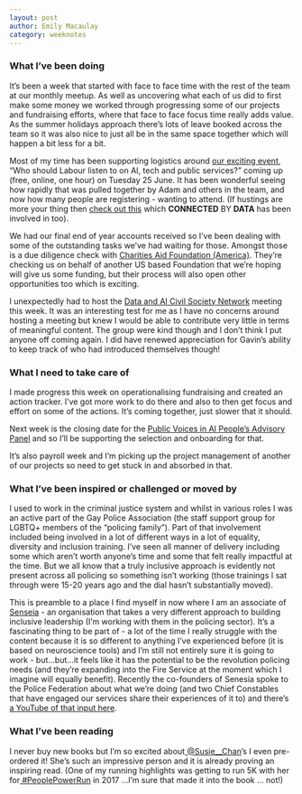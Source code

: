 ```yaml
---
layout: post
author: Emily Macaulay
category: weeknotes
---
```

### What I’ve been doing
It’s been a week that started with face to face time with the rest of the team at our monthly meetup. As well as uncovering what each of us did to first make some money we worked through progressing some of our projects and fundraising efforts, where that face to face focus time really adds value. As the summer holidays approach there’s lots of leave booked across the team so it was also nice to just all be in the same space together which will happen a bit less for a bit.

Most of my time has been supporting logistics around [our exciting event](https://connectedbydata.org/events/2024-06-25-general-election-event), “Who should Labour listen to on AI, tech and public services?” coming up (free, online, one hour) on Tuesday 25 June.  It has been wonderful seeing how rapidly that was pulled together by Adam and others in the team, and now how many people are registering - wanting to attend. (If hustings are more your thing then [check out this](https://us02web.zoom.us/webinar/register/WN_WJkFEPjkT0icQiQRpkjDEg#/registration) which **CONNECTED** BY **DATA** has been involved in too).

We had our final end of year accounts received so I’ve been dealing with some of the outstanding tasks we’ve had waiting for those. Amongst those is a due diligence check with [Charities Aid Foundation (America)](https://cafamerica.org/).  They’re checking us on behalf of another US based Foundation that we’re hoping will give us some funding, but their process will also open other opportunities too which is exciting.  

I unexpectedly had to host the [Data and AI Civil Society Network](https://data-and-ai-cso-network.org/) meeting this week.  It was an interesting test for me as I have no concerns around hosting a meeting but knew I would be able to contribute very little in terms of meaningful content. The group were kind though and I don’t think I put anyone off coming again.  I did have renewed appreciation for Gavin’s ability to keep track of who had introduced themselves though!


### What I need to take care of
I made progress this week on operationalising fundraising and created an action tracker. I’ve got more work to do there and also to then get focus and effort on some of the actions. It’s coming together, just slower that it should.

Next week is the closing date for the [Public Voices in AI People’s Advisory Panel](https://connectedbydata.org/projects/2024-public-voices-in-ai) and so I’ll be supporting the selection and onboarding for that.

It’s also payroll week and I’m picking up the project management of another of our projects so need to get stuck in and absorbed in that.


### What I’ve been inspired or challenged or moved by
I used to work in the criminal justice system and whilst in various roles I was an active part of the Gay Police Association (the staff support group for LGBTQ+ members of the “policing family”).  Part of that involvement included being involved in a lot of different ways in a lot of equality, diversity and inclusion training.  I’ve seen all manner of delivery including some which aren’t worth anyone’s time and some that felt really impactful at the time.  But we all know that a truly inclusive approach is evidently not present across all policing so something isn’t working (those trainings I sat through were 15-20 years ago and the dial hasn’t substantially moved).

This is preamble to a place I find myself in now where I am an associate of [Senseia](https://senseia.co.uk/) - an organisation that takes a very different approach to building inclusive leadership (I’m working with them in the policing sector).  It’s a fascinating thing to be part of - a lot of the time I really struggle with the content because it is so different to anything I’ve experienced before (it is based on neuroscience tools) and I’m still not entirely sure it is going to work - but…but…it feels like it has the potential to be the revolution policing needs (and they’re expanding into the Fire Service at the moment which I imagine will equally benefit).  Recently the co-founders of Senesia spoke to the Police Federation about what we’re doing (and two Chief Constables that have engaged our services share their experiences of it to) and there’s [a YouTube of that input here](https://www.youtube.com/watch?v=ehuNp9Npb6o). 


### What I’ve been reading
I never buy new books but I’m so excited about[ @Susie__Chan](https://x.com/Susie__Chan)’s I even pre-ordered it! She’s such an impressive person and it is already proving an inspiring read. (One of my running highlights was getting to run 5K with her for[ #PeoplePowerRun](https://x.com/hashtag/PeoplePowerRun?src=hashtag_click) in 2017 …I’m sure that made it into the book … not!)
